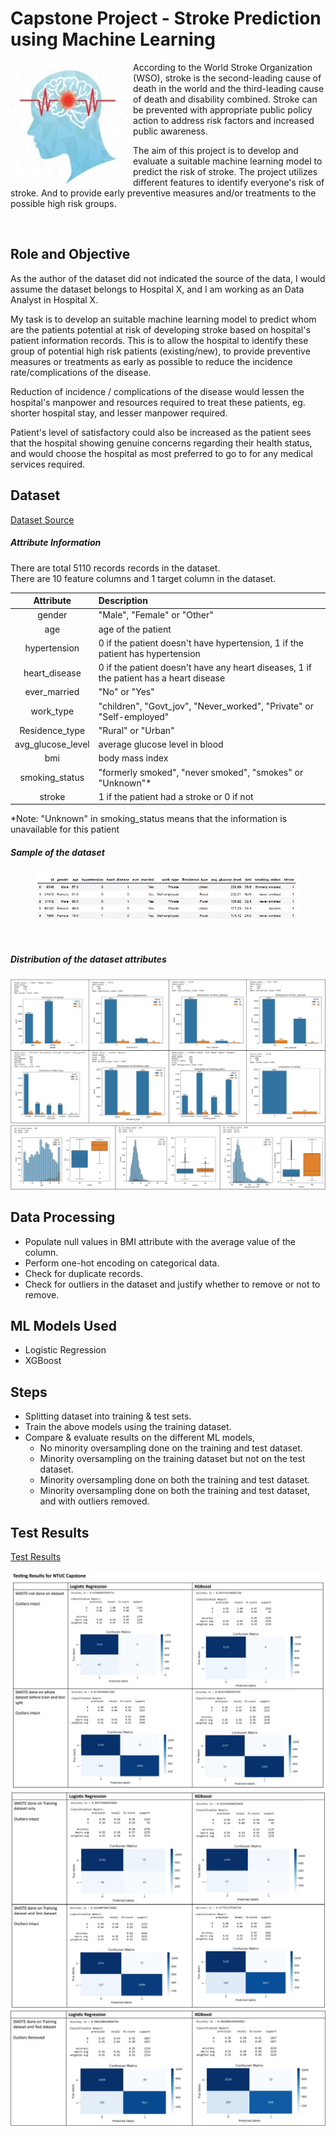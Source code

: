 # Capstone Project - Stroke Prediction using Machine Learning

<img align="left" height="200" src="images/stroke-img.jpg"/>

According to the World Stroke Organization (WSO), stroke is the second-leading cause of death in the world and the third-leading cause of death and disability combined. 
Stroke can be prevented with appropriate public policy action to address risk factors and increased public awareness.

The aim of this project is to develop and evaluate a suitable machine learning model to predict the risk of stroke. The project utilizes different features to identify everyone's risk of stroke. And to provide early preventive measures and/or treatments to the possible high risk groups.

<br>

## Role and Objective
As the author of the dataset did not indicated the source of the data, I would assume the dataset belongs to Hospital X, and I am working as an Data Analyst in Hospital X.

My task is to develop an suitable machine learning model to predict whom are the patients potential at risk of developing stroke based on hospital's patient information records.
This is to allow the hospital to identify these group of potential high risk patients (existing/new), to provide preventive measures or treatments as early as possible to reduce the incidence rate/complications of the disease.

Reduction of incidence / complications of the disease would lessen the hospital's manpower and resources required to treat these patients, eg. shorter hospital stay, and lesser manpower required.

Patient's level of satisfactory could also be increased as the patient sees that the hospital showing genuine concerns regarding their health status, and would choose the hospital as most preferred to go to for any medical services required.


## Dataset
[Dataset Source](https://www.kaggle.com/datasets/fedesoriano/stroke-prediction-dataset "Kaggle Home")

##### Attribute Information
There are total 5110 records records in the dataset.<br>
There are 10 feature columns and 1 target column in the dataset.

|Attribute|Description|
|:--:|:--|
|gender|"Male", "Female" or "Other"|
|age|age of the patient|
|hypertension|0 if the patient doesn't have hypertension, 1 if the patient has hypertension|
|heart_disease|0 if the patient doesn't have any heart diseases, 1 if the patient has a heart disease|
|ever_married|"No" or "Yes"|
|work_type|"children", "Govt_jov", "Never_worked", "Private" or "Self-employed"|
|Residence_type|"Rural" or "Urban"|
|avg_glucose_level|average glucose level in blood|
|bmi|body mass index|
|smoking_status|"formerly smoked", "never smoked", "smokes" or "Unknown"* |
|stroke|1 if the patient had a stroke or 0 if not|

*Note: "Unknown" in smoking_status means that the information is unavailable for this patient
<br clear="left"/>

##### Sample of the dataset
<figure>
    <img src="images/dataset-head1.jpg"/>
</figure>
<br clear="left"/>

##### Distribution of the dataset attributes

<img src="images/dataset-img0a.jpg"/>
<img src="images/dataset-img0b.jpg"/>
<br clear="left"/>

## Data Processing
* Populate null values in BMI attribute with the average value of the column.
* Perform one-hot encoding on categorical data.
* Check for duplicate records.
* Check for outliers in the dataset and justify whether to remove or not to remove.

## ML Models Used
- Logistic Regression
- XGBoost

## Steps
* Splitting dataset into training & test sets. 
* Train the above models using the training dataset.
* Compare & evaluate results on the different ML models, 
    - No minority oversampling done on the training and test dataset.
    - Minority oversampling on the training dataset but not on the test dataset.
    - Minority oversampling done on both the training and test dataset.
    - Minority oversampling done on both the training and test dataset, and with outliers removed.

## Test Results
[Test Results](FinalResults.pdf)

<img src="images/TestResult1.jpg"/>
<img src="images/TestResult2.jpg"/>
<img src="images/TestResult3.jpg"/>
